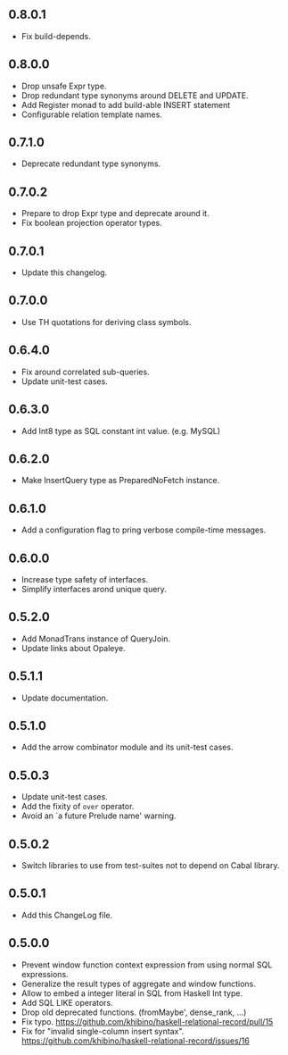 <!-- -*- Markdown -*- -->

## 0.8.0.1

- Fix build-depends.

## 0.8.0.0

- Drop unsafe Expr type.
- Drop redundant type synonyms around DELETE and UPDATE.
- Add Register monad to add build-able INSERT statement
- Configurable relation template names.

## 0.7.1.0

- Deprecate redundant type synonyms.

## 0.7.0.2

- Prepare to drop Expr type and deprecate around it.
- Fix boolean projection operator types.

## 0.7.0.1

- Update this changelog.

## 0.7.0.0

- Use TH quotations for deriving class symbols.

## 0.6.4.0

- Fix around correlated sub-queries.
- Update unit-test cases.

## 0.6.3.0

- Add Int8 type as SQL constant int value. (e.g. MySQL)

## 0.6.2.0

- Make InsertQuery type as PreparedNoFetch instance.

## 0.6.1.0

- Add a configuration flag to pring verbose compile-time messages.

## 0.6.0.0

- Increase type safety of interfaces.
- Simplify interfaces arond unique query.

## 0.5.2.0

- Add MonadTrans instance of QueryJoin.
- Update links about Opaleye.

## 0.5.1.1

- Update documentation.

## 0.5.1.0

- Add the arrow combinator module and its unit-test cases.

## 0.5.0.3

- Update unit-test cases.
- Add the fixity of `over` operator.
- Avoid an `a future Prelude name' warning.

## 0.5.0.2

- Switch libraries to use from test-suites not to depend on Cabal library.

## 0.5.0.1

- Add this ChangeLog file.

## 0.5.0.0

- Prevent window function context expression from using normal SQL expressions.
- Generalize the result types of aggregate and window functions.
- Allow to embed a integer literal in SQL from Haskell Int type.
- Add SQL LIKE operators.
- Drop old deprecated functions. (fromMaybe', dense_rank, ...)
- Fix typo.
  https://github.com/khibino/haskell-relational-record/pull/15
- Fix for "invalid single-column insert syntax".
  https://github.com/khibino/haskell-relational-record/issues/16
